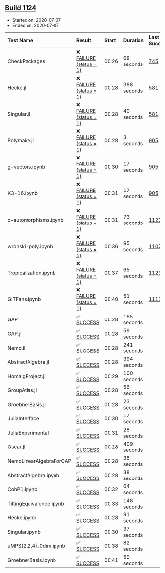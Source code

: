 ## [Build 1124](https://oscarci.mathematik.uni-kl.de/job/oscar-julia-1.4/1124/)

* Started on: 2020-07-07
* Ended on: 2020-07-07

| Test Name    | Result | Start | Duration | Last Success | First Failure |
|:-------------|:-------|:------|:---------|:-------------|:--------------|
| CheckPackages | ❌ [FAILURE (status = 1)](https://oscarci.mathematik.uni-kl.de/job/oscar-julia-1.4/1124/artifact/logs/build-1124/CheckPackages.log) | 00:26 | 68 seconds | [745](https://oscarci.mathematik.uni-kl.de/job/oscar-julia-1.4/745/) | [746](https://oscarci.mathematik.uni-kl.de/job/oscar-julia-1.4/746/) |
| Hecke.jl | ❌ [FAILURE (status = 1)](https://oscarci.mathematik.uni-kl.de/job/oscar-julia-1.4/1124/artifact/logs/build-1124/Hecke.jl.log) | 00:28 | 388 seconds | [581](https://oscarci.mathematik.uni-kl.de/job/oscar-julia-1.4/581/) | [582](https://oscarci.mathematik.uni-kl.de/job/oscar-julia-1.4/582/) |
| Singular.jl | ❌ [FAILURE (status = 1)](https://oscarci.mathematik.uni-kl.de/job/oscar-julia-1.4/1124/artifact/logs/build-1124/Singular.jl.log) | 00:28 | 40 seconds | [581](https://oscarci.mathematik.uni-kl.de/job/oscar-julia-1.4/581/) | [582](https://oscarci.mathematik.uni-kl.de/job/oscar-julia-1.4/582/) |
| Polymake.jl | ❌ [FAILURE (status = 1)](https://oscarci.mathematik.uni-kl.de/job/oscar-julia-1.4/1124/artifact/logs/build-1124/Polymake.jl.log) | 00:28 | 3 seconds | [905](https://oscarci.mathematik.uni-kl.de/job/oscar-julia-1.4/905/) | [907](https://oscarci.mathematik.uni-kl.de/job/oscar-julia-1.4/907/) |
| g-vectors.ipynb | ❌ [FAILURE (status = 1)](https://oscarci.mathematik.uni-kl.de/job/oscar-julia-1.4/1124/artifact/logs/build-1124/g-vectors.ipynb.log) | 00:30 | 17 seconds | [905](https://oscarci.mathematik.uni-kl.de/job/oscar-julia-1.4/905/) | [907](https://oscarci.mathematik.uni-kl.de/job/oscar-julia-1.4/907/) |
| K3-16.ipynb | ❌ [FAILURE (status = 1)](https://oscarci.mathematik.uni-kl.de/job/oscar-julia-1.4/1124/artifact/logs/build-1124/K3-16.ipynb.log) | 00:31 | 17 seconds | [905](https://oscarci.mathematik.uni-kl.de/job/oscar-julia-1.4/905/) | [907](https://oscarci.mathematik.uni-kl.de/job/oscar-julia-1.4/907/) |
| c-automorphisms.ipynb | ❌ [FAILURE (status = 1)](https://oscarci.mathematik.uni-kl.de/job/oscar-julia-1.4/1124/artifact/logs/build-1124/c-automorphisms.ipynb.log) | 00:31 | 73 seconds | [1123](https://oscarci.mathematik.uni-kl.de/job/oscar-julia-1.4/1123/) | [1124](https://oscarci.mathematik.uni-kl.de/job/oscar-julia-1.4/1124/) |
| wronski-poly.ipynb | ❌ [FAILURE (status = 1)](https://oscarci.mathematik.uni-kl.de/job/oscar-julia-1.4/1124/artifact/logs/build-1124/wronski-poly.ipynb.log) | 00:36 | 95 seconds | [1107](https://oscarci.mathematik.uni-kl.de/job/oscar-julia-1.4/1107/) | [1108](https://oscarci.mathematik.uni-kl.de/job/oscar-julia-1.4/1108/) |
| Tropicalization.ipynb | ❌ [FAILURE (status = 1)](https://oscarci.mathematik.uni-kl.de/job/oscar-julia-1.4/1124/artifact/logs/build-1124/Tropicalization.ipynb.log) | 00:37 | 65 seconds | [1123](https://oscarci.mathematik.uni-kl.de/job/oscar-julia-1.4/1123/) | [1124](https://oscarci.mathematik.uni-kl.de/job/oscar-julia-1.4/1124/) |
| GITFans.ipynb | ❌ [FAILURE (status = 1)](https://oscarci.mathematik.uni-kl.de/job/oscar-julia-1.4/1124/artifact/logs/build-1124/GITFans.ipynb.log) | 00:40 | 51 seconds | [1111](https://oscarci.mathematik.uni-kl.de/job/oscar-julia-1.4/1111/) | [1112](https://oscarci.mathematik.uni-kl.de/job/oscar-julia-1.4/1112/) |
| GAP | ✅ [SUCCESS](https://oscarci.mathematik.uni-kl.de/job/oscar-julia-1.4/1124/artifact/logs/build-1124/GAP.log) | 00:28 | 165 seconds |  |  |
| GAP.jl | ✅ [SUCCESS](https://oscarci.mathematik.uni-kl.de/job/oscar-julia-1.4/1124/artifact/logs/build-1124/GAP.jl.log) | 00:28 | 59 seconds |  |  |
| Nemo.jl | ✅ [SUCCESS](https://oscarci.mathematik.uni-kl.de/job/oscar-julia-1.4/1124/artifact/logs/build-1124/Nemo.jl.log) | 00:28 | 241 seconds |  |  |
| AbstractAlgebra.jl | ✅ [SUCCESS](https://oscarci.mathematik.uni-kl.de/job/oscar-julia-1.4/1124/artifact/logs/build-1124/AbstractAlgebra.jl.log) | 00:28 | 394 seconds |  |  |
| HomalgProject.jl | ✅ [SUCCESS](https://oscarci.mathematik.uni-kl.de/job/oscar-julia-1.4/1124/artifact/logs/build-1124/HomalgProject.jl.log) | 00:29 | 100 seconds |  |  |
| GroupAtlas.jl | ✅ [SUCCESS](https://oscarci.mathematik.uni-kl.de/job/oscar-julia-1.4/1124/artifact/logs/build-1124/GroupAtlas.jl.log) | 00:28 | 56 seconds |  |  |
| GroebnerBasis.jl | ✅ [SUCCESS](https://oscarci.mathematik.uni-kl.de/job/oscar-julia-1.4/1124/artifact/logs/build-1124/GroebnerBasis.jl.log) | 00:28 | 23 seconds |  |  |
| JuliaInterface | ✅ [SUCCESS](https://oscarci.mathematik.uni-kl.de/job/oscar-julia-1.4/1124/artifact/logs/build-1124/JuliaInterface.log) | 00:30 | 17 seconds |  |  |
| JuliaExperimental | ✅ [SUCCESS](https://oscarci.mathematik.uni-kl.de/job/oscar-julia-1.4/1124/artifact/logs/build-1124/JuliaExperimental.log) | 00:31 | 28 seconds |  |  |
| Oscar.jl | ✅ [SUCCESS](https://oscarci.mathematik.uni-kl.de/job/oscar-julia-1.4/1124/artifact/logs/build-1124/Oscar.jl.log) | 00:28 | 409 seconds |  |  |
| NemoLinearAlgebraForCAP | ✅ [SUCCESS](https://oscarci.mathematik.uni-kl.de/job/oscar-julia-1.4/1124/artifact/logs/build-1124/NemoLinearAlgebraForCAP.log) | 00:28 | 38 seconds |  |  |
| AbstractAlgebra.ipynb | ✅ [SUCCESS](https://oscarci.mathematik.uni-kl.de/job/oscar-julia-1.4/1124/artifact/logs/build-1124/AbstractAlgebra.ipynb.log) | 00:28 | 38 seconds |  |  |
| CohP1.ipynb | ✅ [SUCCESS](https://oscarci.mathematik.uni-kl.de/job/oscar-julia-1.4/1124/artifact/logs/build-1124/CohP1.ipynb.log) | 00:32 | 64 seconds |  |  |
| TiltingEquivalence.ipynb | ✅ [SUCCESS](https://oscarci.mathematik.uni-kl.de/job/oscar-julia-1.4/1124/artifact/logs/build-1124/TiltingEquivalence.ipynb.log) | 00:33 | 148 seconds |  |  |
| Hecke.ipynb | ✅ [SUCCESS](https://oscarci.mathematik.uni-kl.de/job/oscar-julia-1.4/1124/artifact/logs/build-1124/Hecke.ipynb.log) | 00:28 | 91 seconds |  |  |
| Singular.ipynb | ✅ [SUCCESS](https://oscarci.mathematik.uni-kl.de/job/oscar-julia-1.4/1124/artifact/logs/build-1124/Singular.ipynb.log) | 00:30 | 37 seconds |  |  |
| uMPS(2,2,4)_0dim.ipynb | ✅ [SUCCESS](https://oscarci.mathematik.uni-kl.de/job/oscar-julia-1.4/1124/artifact/logs/build-1124/uMPS-2-2-4-_0dim.ipynb.log) | 00:38 | 82 seconds |  |  |
| GroebnerBasis.ipynb | ✅ [SUCCESS](https://oscarci.mathematik.uni-kl.de/job/oscar-julia-1.4/1124/artifact/logs/build-1124/GroebnerBasis.ipynb.log) | 00:41 | 50 seconds |  |  |
